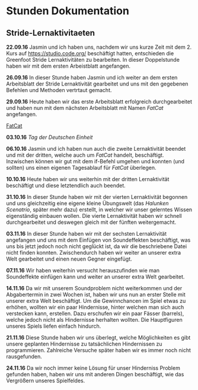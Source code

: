# Stunden Dokumentation
## Stride-Lernaktivitaeten

**22.09.16**
Jasmin und ich haben uns, nachdem wir uns kurze Zeit mit dem 2. Kurs auf https://studio.code.org/ beschäftigt hatten, entschieden die Greenfoot Stride Lernaktivitäten zu bearbeiten. In dieser Doppelstunde haben wir mit dem ersten Arbeistblatt angefangen.

**26.09.16**
In dieser Stunde haben Jasmin und ich weiter an dem ersten Arbeitsblatt der Stride Lernaktivität gearbeitet und uns mit den gegebenen Befehlen und Methoden vertrtaut gemacht.

**29.09.16**
Heute haben wir das erste Arbeitsblatt erfolgreich durchgearbeitet und haben nun mit dem nächsten Arbeitsblatt mit Namen _FatCat_ angefangen.

[FatCat](http://www.greenfoot.org/book/etudes/images/fatcat.png)

**03.10.16**
_Tag der Deutschen Einheit_

**06.10.16** 
Jasmin und ich haben nun auch die zweite Lernaktivität beendet und mit der dritten, welche auch um _FatCat_ handelt, beschäftigt.
Inzwischen können wir gut mit dem if-Befehl umgehen und konnten (und sollten) uns einen eigenen Tagesablauf für _FatCat_ überlegen.

**10.10.16**
Heute haben wir uns weiterhin mit der dritten Lernaktivität beschäftigt und diese letztendlich auch beendet.

**31.10.16**
In dieser Stunde haben wir mit der vierten Lernaktivität begonnen und uns gleichzeitig eine eigene kleine Übungswelt (das _Halunken Scenatrio_, später mehr dazu)  erstellt, in welcher wir unser gelerntes Wissen eigenständig einbauen wollen. Die vierte Lernaktivität haben wir schnell durchgearbeitet und deswegen gleich mit der fünften weitergemacht.

**03.11.16**
In dieser Stunde haben wir mit der sechsten Lernaktivität angefangen und uns mit dem Einfügen von Soundeffekten beschäftigt, was uns bis jetzt jedoch noch nicht geglückt ist, da wir die beschriebene Datei nicht finden konnten. Zwischendurch haben wir weiter an unserer extra Welt gearbeitet und einen neuen Gegner eingefügt.

**07.11.16**
Wir haben weiterhin versucht herauszufinden wie man Soundeffekte einfügen kann und weiter an unserer extra Welt gearbeitet.

**14.11.16**
Da wir mit unserem Soundproblem nicht weiterkommen und der Abgabertermin in zwei Wochen ist, haben wir uns nun an erster Stelle mit unserer extra Welt beschäftigt. Um die Gewinnchancen im Spiel etwas zu erhöhen, wollten wir ein paar Hindernisse, hinter welchen man sich auch verstecken kann, erstellen. Dazu erschufen wir ein paar Fässer (barrels), welche jedoch nicht als Hindernisse herhalten wollten. Die Hauptfiguren unseres Spiels liefen einfach hindurch.

**21.11.16**
Diese Stunde haben wir uns überlegt, welche Möglichkeiten es gibt unsere geplanten Hindernisse zu tatsächlichen Hindernissen zu programmieren. Zahlreiche Versuche später haben wir es immer noch nicht rausgefunden.

**24.11.16**
Da wir noch immer keine Lösung für unser Hinderniss Problem gefunden haben, haben wir uns mit anderen Dingen beschäftigt, wie das Vergrößern unseres Spielfeldes.
